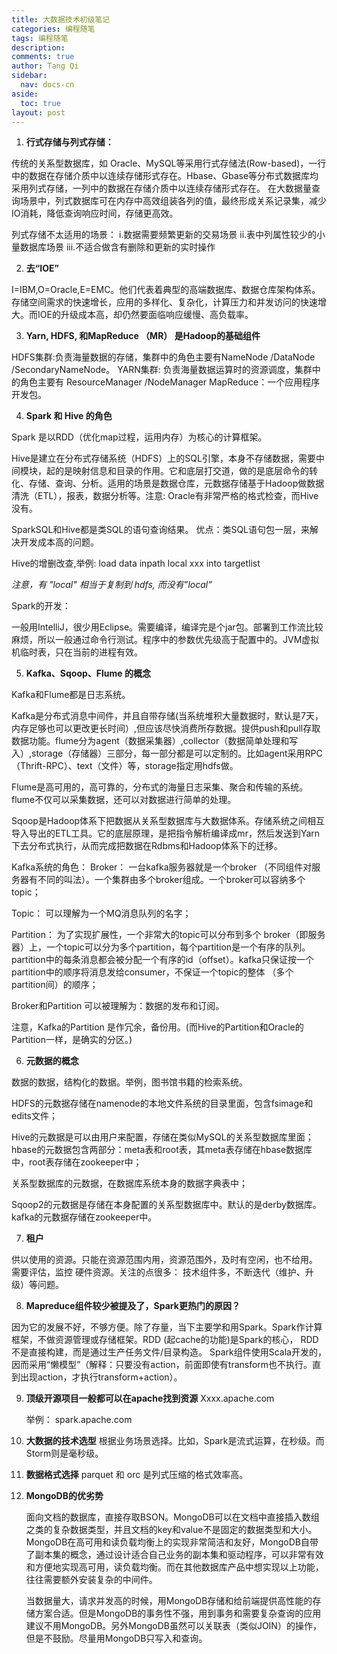 ```yaml
---
title: 大数据技术初级笔记
categories: 编程随笔
tags: 编程随笔
description: 
comments: true
author: Tang Qi
sidebar:
  nav: docs-cn
aside:
  toc: true
layout: post
---
```




1. **行式存储与列式存储：**

传统的关系型数据库，如 Oracle、MySQL等采用行式存储法(Row-based)，一行中的数据在存储介质中以连续存储形式存在。Hbase、Gbase等分布式数据库均采用列式存储，一列中的数据在存储介质中以连续存储形式存在。 在大数据量查询场景中，列式数据库可在内存中高效组装各列的值，最终形成关系记录集，减少IO消耗，降低查询响应时间，存储更高效。

列式存储不太适用的场景：
	i.数据需要频繁更新的交易场景
	ii.表中列属性较少的小量数据库场景
	iii.不适合做含有删除和更新的实时操作

<!--more-->

2. **去“IOE”**

I=IBM,O=Oracle,E=EMC。他们代表着典型的高端数据库、数据仓库架构体系。存储空间需求的快速增长，应用的多样化、复杂化，计算压力和并发访问的快速增大。而IOE的升级成本高，却仍然要面临响应缓慢、高负载率。



3. **Yarn, HDFS, 和MapReduce （MR） 是Hadoop的基础组件**

HDFS集群:负责海量数据的存储，集群中的角色主要有NameNode /DataNode /SecondaryNameNode。
YARN集群: 负责海量数据运算时的资源调度，集群中的角色主要有 ResourceManager /NodeManager
MapReduce：一个应用程序开发包。



4. **Spark 和 Hive 的角色**

Spark 是以RDD（优化map过程，运用内存）为核心的计算框架。

Hive是建立在分布式存储系统（HDFS）上的SQL引擎，本身不存储数据，需要中间模块，起的是映射信息和目录的作用。它和底层打交道，做的是底层命令的转化、存储、查询、分析。适用的场景是数据仓库，元数据存储基于Hadoop做数据清洗（ETL），报表，数据分析等。注意: Oracle有非常严格的格式检查，而Hive没有。

SparkSQL和Hive都是类SQL的语句查询结果。 优点：类SQL语句包一层，来解决开发成本高的问题。

Hive的增删改查,举例:  load data inpath local xxx into targetlist

*注意，有 "local" 相当于复制到 hdfs, 而没有”local”*

Spark的开发：

一般用IntelliJ，很少用Eclipse。需要编译，编译完是个jar包。部署到工作流比较麻烦，所以一般通过命令行测试。程序中的参数优先级高于配置中的。JVM虚拟机临时表，只在当前的进程有效。



5. **Kafka、Sqoop、Flume 的概念**

Kafka和Flume都是日志系统。

Kafka是分布式消息中间件，并且自带存储(当系统堆积大量数据时，默认是7天，内存足够也可以更改更长时间）,但应该尽快消费所存数据。提供push和pull存取数据功能。flume分为agent（数据采集器）,collector（数据简单处理和写入）,storage（存储器）三部分，每一部分都是可以定制的。比如agent采用RPC（Thrift-RPC）、text（文件）等，storage指定用hdfs做。

Flume是高可用的，高可靠的，分布式的海量日志采集、聚合和传输的系统。flume不仅可以采集数据，还可以对数据进行简单的处理。

Sqoop是Hadoop体系下把数据从关系型数据库与大数据体系。存储系统之间相互导入导出的ETL工具。它的底层原理，是把指令解析编译成mr，然后发送到Yarn下去分布式执行，从而完成把数据在Rdbms和Hadoop体系下的迁移。

Kafka系统的角色：
Broker：
一台kafka服务器就是一个broker （不同组件对服务器有不同的叫法）。一个集群由多个broker组成。一个broker可以容纳多个topic；

Topic：
可以理解为一个MQ消息队列的名字；

Partition：
为了实现扩展性，一个非常大的topic可以分布到多个 broker（即服务器）上，一个topic可以分为多个partition，每个partition是一个有序的队列。partition中的每条消息都会被分配一个有序的id（offset）。kafka只保证按一个partition中的顺序将消息发给consumer，不保证一个topic的整体 （多个partition间）的顺序；

Broker和Partition 可以被理解为：数据的发布和订阅。

注意，Kafka的Partition 是作冗余，备份用。(而Hive的Partition和Oracle的Partition一样，是确实的分区。)



6. **元数据的概念**


数据的数据，结构化的数据。举例，图书馆书籍的检索系统。

HDFS的元数据存储在namenode的本地文件系统的目录里面，包含fsimage和edits文件；

Hive的元数据是可以由用户来配置，存储在类似MySQL的关系型数据库里面；
hbase的元数据包含两部分：meta表和root表，其meta表存储在hbase数据库中，root表存储在zookeeper中；

关系型数据库的元数据，在数据库系统本身的数据字典表中；

Sqoop2的元数据是存储在本身配置的关系型数据库中。默认的是derby数据库。
kafka的元数据存储在zookeeper中。



7. **租户**

供以使用的资源。只能在资源范围内用，资源范围外，及时有空闲，也不给用。 需要评估，监控 硬件资源。关注的点很多： 技术组件多，不断迭代（维护、升级）等问题。



8. **Mapreduce组件较少被提及了，Spark更热门的原因？**

因为它的发展不好，不够方便。除了存量，当下主要学和用Spark。Spark作计算框架，不做资源管理或存储框架。RDD (起cache的功能)是Spark的核心， RDD 不是直接构建，而是通过生产任务文件/目录构造。 Spark组件使用Scala开发的，因而采用“懒模型”（解释：只要没有action，前面即使有transform也不执行。直到出现action，才执行transform+action）。



9. **顶级开源项目一般都可以在apache找到资源**
   Xxxx.apache.com

   举例： spark.apache.com



10. **大数据的技术选型**
    根据业务场景选择。比如，Spark是流式运算，在秒级。而Storm则是毫秒级。



11. **数据格式选择**
    parquet 和 orc  是列式压缩的格式效率高。

    

12. **MongoDB的优劣势**

    面向文档的数据库，直接存取BSON。MongoDB可以在文档中直接插入数组之类的复杂数据类型，并且文档的key和value不是固定的数据类型和大小。MongoDB在高可用和读负载均衡上的实现非常简洁和友好，MongoDB自带了副本集的概念，通过设计适合自己业务的副本集和驱动程序，可以非常有效和方便地实现高可用，读负载均衡。而在其他数据库产品中想实现以上功能，往往需要额外安装复杂的中间件。

    当数据量大，请求并发高的时候，用MongoDB存储和给前端提供高性能的存储方案合适。但是MongoDB的事务性不强，用到事务和需要复杂查询的应用建议不用MongoDB。另外MongoDB虽然可以关联表（类似JOIN）的操作，但是不鼓励。尽量用MongoDB只写入和查询。

    